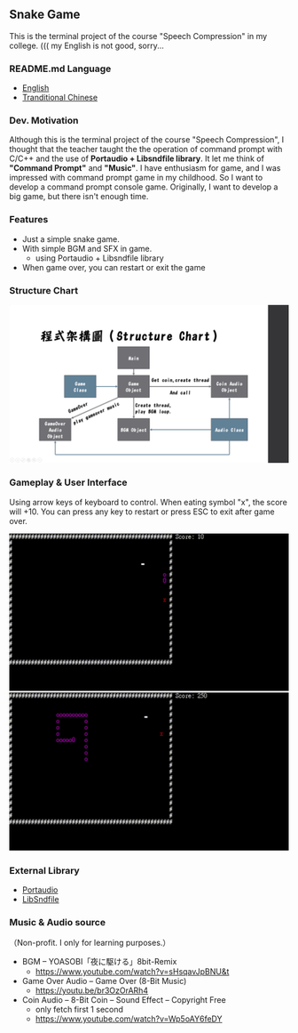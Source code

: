 ## Snake Game
This is the terminal project of the course "Speech Compression" in my college.
((( my English is not good, sorry...

### README.md Language
- [English](/README.md)
- [Tranditional Chinese](/README.zh-tw.md)

### Dev. Motivation
Although this is the terminal project of the course "Speech Compression", I thought that the teacher taught the the operation of command prompt with C/C++ and the use of **Portaudio + Libsndfile library**. It let me think of **"Command Prompt"** and **"Music"**. I have enthusiasm for game, and I was impressed with command prompt game in my childhood. So I want to develop a command prompt console game. Originally, I want to develop a big game, but there isn't enough time.

### Features 
- Just a simple snake game.
- With simple BGM and SFX in game.
  - using Portaudio + Libsndfile library
- When game over, you can restart or exit the game

### Structure Chart
![Structure Chart](Structure%20Chart.png)

### Gameplay & User Interface
Using arrow keys of keyboard to control.
When eating symbol "x", the score will +10.
You can press any key to restart or press ESC to exit after game over.

![Gaming](Gaming.gif)
![Gameover](Gameover.gif)

### External Library
- [Portaudio](https://github.com/PortAudio/portaudio)
- [LibSndfile](https://github.com/libsndfile/libsndfile)

### Music & Audio source
（Non-profit. I only for learning purposes.）
- BGM – YOASOBI「夜に駆ける」8bit-Remix
  - https://www.youtube.com/watch?v=sHsqavJpBNU&t
- Game Over Audio – Game Over (8-Bit Music)
  - https://youtu.be/br3OzOrARh4
- Coin Audio – 8-Bit Coin – Sound Effect – Copyright Free
  - only fetch first 1 second
  - https://www.youtube.com/watch?v=Wp5oAY6feDY
